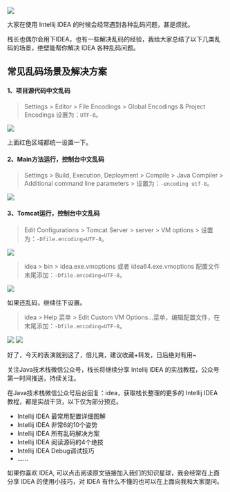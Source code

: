 ![](http://img.javastack.cn/20190903111112.png)

大家在使用 Intellij IDEA 的时候会经常遇到各种乱码问题，甚是烦扰。

栈长也偶尔会用下IDEA，也有一些解决乱码的经验，我给大家总结了以下几类乱码的场景，绝壁能帮你解决 IDEA 各种乱码问题。

## 常见乱码场景及解决方案

#### 1、项目源代码中文乱码

> Settings > Editor > File Encodings > Global Encodings & Project Encodings 设置为：`UTF-8`。

![](http://img.javastack.cn/20190807113633.png)

上面红色区域都统一设置一下。

#### 2、Main方法运行，控制台中文乱码

> Settings > Build, Execution, Deployment > Compile > Java Compiler > Additional command line parameters > 设置为：`-encoding utf-8`。

![](http://img.javastack.cn/20190807113844.png)

#### 3、Tomcat运行，控制台中文乱码

> Edit Configurations > Tomcat Server > server > VM options > 设置为：`-Dfile.encoding=UTF-8`。

![](http://img.javastack.cn/20190807114037.png)

> idea > bin > idea.exe.vmoptions 或者 idea64.exe.vmoptions 配置文件末尾添加：`-Dfile.encoding=UTF-8`。

![](http://img.javastack.cn/20190807134723.png)

如果还乱码，继续往下设置。

> idea > Help 菜单 > Edit Custom VM Options...菜单，编辑配置文件，在末尾添加：`-Dfile.encoding=UTF-8`。

![](http://img.javastack.cn/20190807114251.png)
![](http://img.javastack.cn/20190807114334.png)

好了，今天的表演就到这了，倍儿爽，建议收藏+转发，日后绝对有用~

关注Java技术栈微信公众号，栈长将继续分享 Intellij IDEA 的实战教程，公众号第一时间推送，持续关注。

在Java技术栈微信公众号后台回复：idea，获取栈长整理的更多的 Intellij IDEA 教程，都是实战干货，以下仅为部分预览。

- Intellij IDEA 最常用配置详细图解
- Intellij IDEA 非常6的10个姿势
- Intellij IDEA 所有乱码解决方案
- Intellij IDEA 阅读源码的4个绝技
- Intellij IDEA Debug调试技巧
- ……

如果你喜欢 IDEA, 可以点击阅读原文链接加入我们的知识星球，我会经常在上面分享 IDEA 的使用小技巧，对 IDEA 有什么不懂的也可以在上面向我和大家提问。
